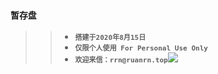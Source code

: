 ### `暂存盘`
>>- <font size="2.5">**`搭建于2020年8月15日`**</font>
>>- <font size="2.5">**`仅限个人使用 For Personal Use Only`**</font>
>>- <span display="inline-block" text-align="center"><font size="2.5">**`欢迎来信：rrn@ruanrn.top`**</font><img src="https://cdn.jsdelivr.net/gh/ruanrrn/aria@master/emailbox.jpg"/></span>
